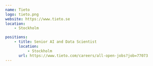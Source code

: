 ```yaml
---
name: Tieto
logo: tieto.png
website: https://www.tieto.se
location:
    - Stockholm

positions:
    - title: Senior AI and Data Scientist
      location:
          - Stockholm
      url: https://www.tieto.com/careers/all-open-jobs?job=77073
---
```

